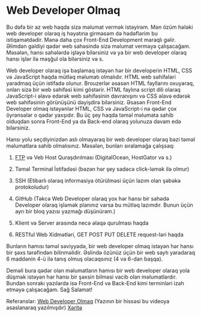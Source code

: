 
# Web Developer Olmaq

Bu dəfə bir az web haqda sizə məlumat vermək istəyirəm. Mən özüm hələki web developer olaraq iş həyatına girməsəm də hədəflərim bu istiqamətdədir. Mənə daha çox Front-End Development maraqlı gəlir. Əlimdən gəldiyi qədər web sahəsində sizə məlumat verməyə çalışacağam. Məsələn, hansı sahələrdə işləyə bilərsiniz və ya bir web developer olaraq hansı işlər ilə məşğul ola bilərsiniz və s.

Web developer olaraq işə başlamaq istəyən hər bir developerin HTML, CSS və JavaScript haqda mütləq məlumatı olmalıdır. HTML web səhifələri yaradmaq üçün istifadə olunur. Brouzerlər əsasən HTML fayllarını oxuyaraq, onları sizə bir web səhifəsi kimi göstərir. HTML faylına script dili olaraq JavaScript-i əlavə edərək web səhifəsinin davranışını və CSS əlavə edərək web səhifəsinin görünüşünü dəyişdirə bilərsiniz. Əsasən Front-End Developer olmaq istəyənlər HTML, CSS və JavaScript-i nə qədər çox öyrənsələr o qədər yaxşıdır. Bu üç şey haqda təməl məlumata sahib olduqdan sonra Front-End ya da Back-end olaraq yolunuza davam edə bilərsiniz.

Hansı yolu seçdiyinizdən aslı olmayaraq bir web developer olaraq bəzi təməl məlumatlara sahib olmalısınız. Məsələn, bunları sıralamağa çalışsaq:

1. [FTP](https://az.wikipedia.org/wiki/FTP) və Veb Host Quraşdırılması (DigitalOcean, HostGator və s.)

1. Təməl Terminal İstifadəsi (bəzən hər şey sadəcə click-ləmək ilə olmur)

1. SSH (Etibarlı olaraq informasiya ötürülməsi üçün lazım olan şəbəkə protokoludur)

1. GitHub (Təkcə Web Developer olaraq yox hər hansı bir sahədə Developer olaraq işləmək planınız varsa bu mütləq lazımdır. Bunun üçün ayrı bir bloq yazısı yazmağı düşünürəm.)

1. Klient və Server arasında necə əlaqə qurulması haqda

1. RESTful Web Xidmətləri, GET POST PUT DELETE request-ləri haqda

Bunların hamısı təməl səviyyədə, bir web developer olmaq istəyən hər hansı bir şəxs tərəfindən bilinməlidir. Əslində özünüz üçün bir web saytı yaradaraq 6 maddənin 4-ü ilə tanış olmuş olacaqsınız (4 və 6-dan başqa).

Deməli bura qədər olan məlumatların hamısı bir web developer olaraq yola düşmək istəyən hər hansı bir şəxsin bilməsi vacib olan məlumatlardır. Bundan sonrakı yazılarda isə Front-End və Back-End kimi terminləri izah etməyə çalışacağam. Sağ Salamat!

Referanslar: 
 [Web Developer Olmaq](https://www.youtube.com/watch?annotation_id=annotation_1494970401&feature=iv&index=6&list=PLoYCgNOIyGAB0_YBfdNP5oqAD98HtAQqL&src_vid=zXqs6X0lzKI&v=pB0WvcxTbCA) (Yazının bir hissəsi bu videoya əsaslanaraq yazılmışdır) 
 [Xəritə](https://coggle.it/diagram/52e97f8c5a143de239005d1b/56212c4e4c505e0045c0d3bda59b77e5977c2c9bd40f3fd0b451bdcf8da4aa52)
